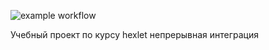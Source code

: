 ![example workflow](https://github.com/annasenina/-hexlet-my-first-workflow/actions/workflows/hello-world.yml/badge.svg)

Учебный проект по курсу hexlet непрерывная интеграция

